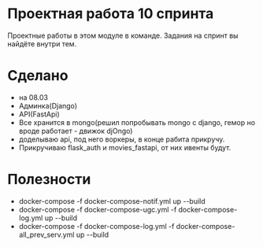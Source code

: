 # Проектная работа 10 спринта

Проектные работы в этом модуле в команде. Задания на спринт вы найдёте внутри тем.

# Сделано
  - на 08.03
  - Админка(Django)
  - API(FastApi)  
  - Все хранится в mongo(решил попробывать mongo c django, гемор но вроде работает - движок djOngo)
  - доделываю api, под него воркеры, в конце рабита прикручу.
  - Прикручиваю flask_auth и movies_fastapi, от них ивенты будут.

# Полезности
  - docker-compose -f docker-compose-notif.yml up --build
  - docker-compose -f docker-compose-ugc.yml -f docker-compose-log.yml up --build 
  - docker-compose -f docker-compose-log.yml -f docker-compose-all_prev_serv.yml up --build 